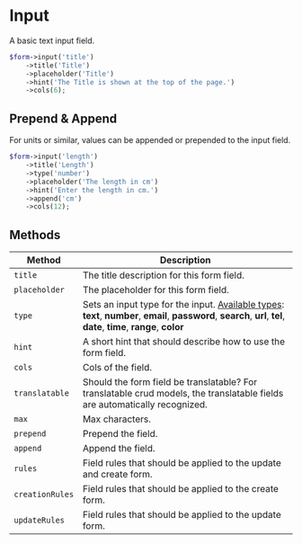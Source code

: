 # Input

A basic text input field.

```php
$form->input('title')
    ->title('Title')
    ->placeholder('Title')
    ->hint('The Title is shown at the top of the page.')
    ->cols(6);
```

## Prepend & Append

For units or similar, values can be appended or prepended to the input field.

```php
$form->input('length')
    ->title('Length')
    ->type('number')
    ->placeholder('The length in cm')
    ->hint('Enter the length in cm.')
    ->append('cm')
    ->cols(12);
```

## Methods

| Method          | Description                                                                                                                                                                                                                                    |
| --------------- | ---------------------------------------------------------------------------------------------------------------------------------------------------------------------------------------------------------------------------------------------- |
| `title`         | The title description for this form field.                                                                                                                                                                                                     |
| `placeholder`   | The placeholder for this form field.                                                                                                                                                                                                           |
| `type`          | Sets an input type for the input. [Available types](https://bootstrap-vue.js.org/docs/components/form-input#input-type): **text**, **number**, **email**, **password**, **search**, **url**, **tel**, **date**, **time**, **range**, **color** |
| `hint`          | A short hint that should describe how to use the form field.                                                                                                                                                                                   |
| `cols`          | Cols of the field.                                                                                                                                                                                                                             |
| `translatable`  | Should the form field be translatable? For translatable crud models, the translatable fields are automatically recognized.                                                                                                                     |
| `max`           | Max characters.                                                                                                                                                                                                                                |
| `prepend`       | Prepend the field.                                                                                                                                                                                                                             |
| `append`        | Append the field.                                                                                                                                                                                                                              |
| `rules`         | Field rules that should be applied to the update and create form.                                                                                                                                                                              |
| `creationRules` | Field rules that should be applied to the create form.                                                                                                                                                                                         |
| `updateRules`   | Field rules that should be applied to the update form.                                                                                                                                                                                         |
